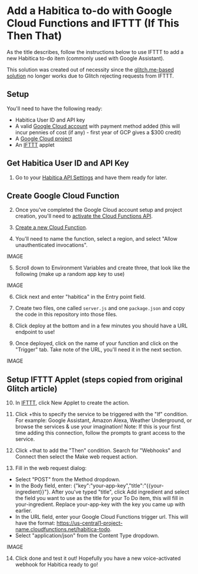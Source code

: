 # Add a Habitica to-do with Google Cloud Functions and IFTTT (If This Then That)

As the title describes, follow the instructions below to use IFTTT to add a new Habitica to-do item (commonly used with Google Assistant).

This solution was created out of necessity since the [glitch.me-based solution](https://habitica.fandom.com/wiki/Habitica_To-Do_Action_for_IFTTT) no longer works due to Glitch rejecting requests from IFTTT.

## Setup

You'll need to have the following ready:

- Habitica User ID and API key
- A valid [Google Cloud account](https://cloud.google.com/billing/docs/how-to/manage-billing-account) with payment method added (this will incur pennies of cost (if any) - first year of GCP gives a $300 credit)
- A [Google Cloud project](https://console.cloud.google.com/cloud-resource-manage)
- An [IFTTT](ifttt.com) applet

## Get Habitica User ID and API Key

1. Go to your [Habitica API Settings](https://habitica.com/user/settings/api) and have them ready for later.

## Create Google Cloud Function

2. Once you've completed the Google Cloud account setup and project creation, you'll need to [activate the Cloud Functions API](https://console.cloud.google.com/marketplace/product/google/cloudfunctions.googleapis.com).

3. [Create a new Cloud Function](https://console.cloud.google.com/functions/list).

4. You'll need to name the function, select a region, and select "Allow unauthenticated invocations".

IMAGE

5. Scroll down to Environment Variables and create three, that look like the following (make up a random app key to use)

IMAGE

6. Click next and enter "habitica" in the Entry point field.

7. Create two files, one called `server.js` and one `package.json` and copy the code in this repository into those files.

8. Click deploy at the bottom and in a few minutes you should have a URL endpoint to use!

9. Once deployed, click on the name of your function and click on the "Trigger" tab. Take note of the URL, you'll need it in the next section.

IMAGE

## Setup IFTTT Applet (steps copied from original Glitch article)

10. In [IFTTT](ifttt.com), click New Applet to create the action.

11. Click +this to specify the service to be triggered with the "If" condition. For example: Google Assistant, Amazon Alexa, Weather Underground, or browse the services & use your imagination! Note: If this is your first time adding this connection, follow the prompts to grant access to the service.

12. Click +that to add the "Then" condition. Search for "Webhooks" and Connect then select the Make web request action.

13. Fill in the web request dialog:
- Select "POST" from the Method dropdown.
- In the Body field, enter: {"key":"your-app-key","title":"{{your-ingredient}}"}. After you've typed "title", click Add ingredient and select the field you want to use as the title for your To Do item, this will fill in your-ingredient. Replace your-app-key with the key you came up with earlier.
- In the URL field, enter your Google Cloud Functions trigger url. This will have the format: https://us-central1-project-name.cloudfunctions.net/habitica-todo.
- Select "application/json" from the Content Type dropdown.

IMAGE

14. Click done and test it out! Hopefully you have a new voice-activated webhook for Habitica ready to go!
